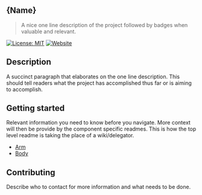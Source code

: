 {Name}
------

> A nice one line description of the project followed by badges when valuable and relevant.

[![License: MIT](https://img.shields.io/badge/License-MIT-yellow.svg)](https://opensource.org/licenses/MIT)
[![Website](https://img.shields.io/website-up-down-green-red/http/shields.io.svg?label=my-website)](http://wevolver.com)

Description
-----------

A succinct paragraph that elaborates on the one line description. This should tell readers what the project has accomplished thus far or is aiming to accomplish.

Getting started
---------------

Relevant information you need to know before you navigate. More context will then be provide by the component specific readmes. This is how the top level readme is taking the place of a wiki/delegator.

- [Arm](/arm/readme.md)
- [Body](/body/readme.md)

Contributing
------------

Describe who to contact for more information and what needs to be done.
